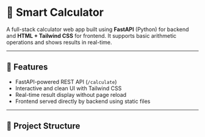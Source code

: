 # 🧮 Smart Calculator

A full-stack calculator web app built using **FastAPI** (Python) for backend and **HTML + Tailwind CSS** for frontend. It supports basic arithmetic operations and shows results in real-time.

---

## 🔧 Features

- FastAPI-powered REST API (`/calculate`)
- Interactive and clean UI with Tailwind CSS
- Real-time result display without page reload
- Frontend served directly by backend using static files

---

## 📁 Project Structure


